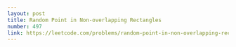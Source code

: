```yaml
---
layout: post
title: Random Point in Non-overlapping Rectangles
number: 497
link: https://leetcode.com/problems/random-point-in-non-overlapping-rectangles
---
```

